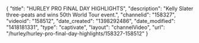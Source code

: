 {
    "title": "HURLEY PRO FINAL DAY HIGHLIGHTS",
    "description": "Kelly Slater three-peats and wins 50th World Tour event.",
    "channelid": "158327",
    "videoid": "158512",
    "date_created": "1398292486",
    "date_modified": "1418181331",
    "type": "captivate",
    "layout": "channelVideo",
    "url": "\/hurley\/hurley-pro-final-day-highlights\/158327-158512"
}